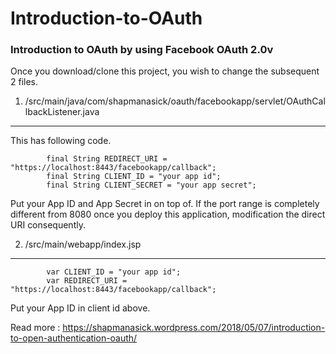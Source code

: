 # Introduction-to-OAuth
### Introduction to OAuth by using Facebook OAuth 2.0v

Once you download/clone this project, you wish to change the subsequent 2 files.

1. /src/main/java/com/shapmanasick/oauth/facebookapp/servlet/OAuthCallbackListener.java
------------------------------------------------------------------------------------

This has following code.

            final String REDIRECT_URI = "https://localhost:8443/facebookapp/callback";
            final String CLIENT_ID = "your app id";
            final String CLIENT_SECRET = "your app secret";

Put your App ID and App Secret in on top of. If the port range is completely different from 8080 once you deploy this application, modification the direct URI consequently.

2. /src/main/webapp/index.jsp
-----------------------------

            var CLIENT_ID = "your app id";
            var REDIRECT_URI = "https://localhost:8443/facebookapp/callback";

Put your App ID in client id above.

Read more : https://shapmanasick.wordpress.com/2018/05/07/introduction-to-open-authentication-oauth/
